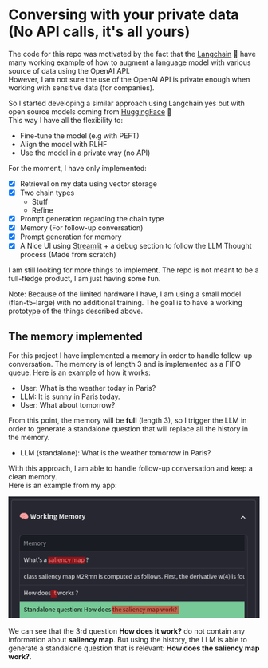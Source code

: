 # Conversing with your private data (No API calls, it's all yours)

The code for this repo was motivated by the fact that the [Langchain](https://python.langchain.com/docs/get_started/introduction.html) 🦜️ have many working example
of how to augment a language model with various source of data using the OpenAI API.  
However, I am not sure the use of the OpenAI API is private enough when working with sensitive data (for companies).  

So I started developing a similar approach using Langchain yes but with open source models coming from [HuggingFace](https://huggingface.co/) 🤗  
This way I have all the flexibility to:
- Fine-tune the model (e.g with PEFT)
- Align the model with RLHF
- Use the model in a private way (no API)

For the moment, I have only implemented:  
- [x] Retrieval on my data using vector storage
- [x] Two chain types
  - Stuff
  - Refine
- [x] Prompt generation regarding the chain type
- [x] Memory (For follow-up conversation)
- [x] Prompt generation for memory
- [x] A Nice UI using [Streamlit](https://streamlit.io/) + a debug section to follow the LLM Thought process (Made from scratch)

I am still looking for more things to implement. The repo is not meant to be a full-fledge product, I am just having some fun.  

Note: Because of the limited hardware I have, I am using a small model (flan-t5-large) with no additional training. The goal is to have a working prototype of 
the things described above.

## The memory implemented
For this project I have implemented a memory in order to handle follow-up conversation. The memory is of length 3 and is implemented as a FIFO queue.
Here is an example of how it works:
- User: What is the weather today in Paris?
- LLM: It is sunny in Paris today.
- User: What about tomorrow?

From this point, the memory will be **full** (length 3), so I trigger the LLM in order to generate a standalone question that will replace all the history in the memory.

- LLM (standalone): What is the weather tomorrow in Paris?

With this approach, I am able to handle follow-up conversation and keep a clean memory.  
Here is an example from my app:

![memory](documentation/memory.png)

We can see that the 3rd question **How does it work?** do not contain any information about **saliency map**. But using the history, the LLM is able 
to generate a standalone question that is relevant: **How does the saliency map work?**.

